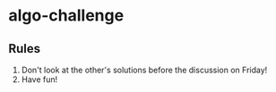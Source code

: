 # algo-challenge

## Rules 
1. Don't look at the other's solutions before the discussion on Friday!
2. Have fun!
